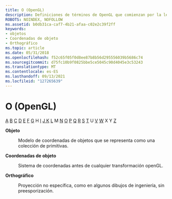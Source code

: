 ```yaml
---
title: O (OpenGL)
description: Definiciones de términos de OpenGL que comienzan por la letra O.
ROBOTS: NOINDEX, NOFOLLOW
ms.assetid: b0db31ca-caf7-4b21-afaa-c02e2c39f2ff
keywords:
- objetos
- Coordenadas de objeto
- Orthográfico
ms.topic: article
ms.date: 05/31/2018
ms.openlocfilehash: f52c65f05f0d8ee87b8b56d295556039b5686c74
ms.sourcegitcommit: d75fc10b9f0825bbe5ce5045c90d4045e3c53243
ms.translationtype: MT
ms.contentlocale: es-ES
ms.lasthandoff: 09/13/2021
ms.locfileid: "127265639"
---
```

# <a name="o-opengl"></a>O (OpenGL)

[A](a.md) [B](b.md) [C](c.md) [D](d.md) [E](e.md) [F](f.md) [G](g.md) H [I](h.md) [](i.md) [J K](jk.md) [L](l.md) M [N](m.md) [O](n.md) [P](p.md) [Q](q.md) [R](r.md) [S](s.md) [T](t.md) U [V](u-v.md) [W](w.md) X Y [Z](x-y-z.md)

<dl> <dt>

<span id="opengl_object"></span><span id="OPENGL_OBJECT"></span>**Objeto**
</dt> <dd>

Modelo de coordenadas de objetos que se representa como una colección de primitivas.

</dd> <dt>

<span id="opengl_object_coordinates"></span><span id="OPENGL_OBJECT_COORDINATES"></span>**Coordenadas de objeto**
</dt> <dd>

Sistema de coordenadas antes de cualquier transformación openGL.

</dd> <dt>

<span id="opengl_orthographic"></span><span id="OPENGL_ORTHOGRAPHIC"></span>**Orthográfico**
</dt> <dd>

Proyección no específica, como en algunos dibujos de ingeniería, sin preesporización.

</dd> </dl>

 

 




